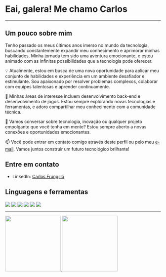 <h1>Eai, galera! Me chamo Carlos </h1>
         
<hr>

## Um pouco sobre mim          


Tenho passado os meus últimos anos imerso no mundo da tecnologia, buscando constantemente expandir meu conhecimento e aprimorar minhas habilidades. Minha jornada tem sido uma aventura emocionante, e estou animado com as infinitas possibilidades que a tecnologia pode oferecer.

💡 Atualmente, estou em busca de uma nova oportunidade para aplicar meu conjunto de habilidades e experiência em um ambiente desafiador e estimulante. Sou apaixonado por resolver problemas complexos, colaborar com equipes talentosas e aprender continuamente.

🚀 Minhas áreas de interesse incluem desenvolvimento back-end e desenvolvimento de jogos. Estou sempre explorando novas tecnologias e ferramentas, e adoro compartilhar meu conhecimento com a comunidade técnica.

💬 Vamos conversar sobre tecnologia, inovação ou qualquer projeto empolgante que você tenha em mente? Estou sempre aberto a novas conexões e oportunidades emocionantes.

📫 Você pode entrar em contato comigo através deste perfil ou pelo meu [e-mail](carloscvf03@gmail.com). Vamos juntos construir um futuro tecnológico brilhante!

## Entre em contato

- LinkedIn: [Carlos Frungillo](https://www.linkedin.com/in/carlos-carvalho-47375320b/)

<h2> <strong> Linguagens e ferramentas </strong> </h2>
<div>
    <img align="center" src="https://img.shields.io/badge/C%23-239120?style=for-the-badge&logo=dotnet&logoColor=white">
    <img align="center" src="https://img.shields.io/badge/Python-3776AB?style=for-the-badge&logo=python&logoColor=white">
    <img align="center" src="https://img.shields.io/badge/Java-007396?style=for-the-badge&logo=coffeescript&logoColor=orange">
    <img align="center" src="https://img.shields.io/badge/Git-F05032?style=for-the-badge&logo=git&logoColor=white">
    <img align="center" src="https://img.shields.io/badge/Bash-FFFF00?style=for-the-badge&logo=gnubash&logoColor=black">
    <img align="center" src="https://img.shields.io/badge/Docker-2496ED?style=for-the-badge&logo=docker&logoColor=white"> 

</div>
<hr>
<div>
  
  <a href="www.github.com/CarlosCVF">
  <img height="180em" src="https://github-readme-stats.vercel.app/api?username=CarlosCVF&show_icons=true&theme=dracula"/>
  <img height="180em" src="https://github-readme-stats.vercel.app/api/top-langs/?username=CarlosCVF&layout=compact&theme=dracula"/>
</div>
